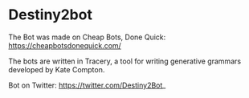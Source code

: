 # Destiny2bot

The Bot was made on Cheap Bots, Done Quick: https://cheapbotsdonequick.com/

The bots are written in Tracery, a tool for writing generative grammars developed by Kate Compton. 

Bot on Twitter: https://twitter.com/Destiny2Bot_
